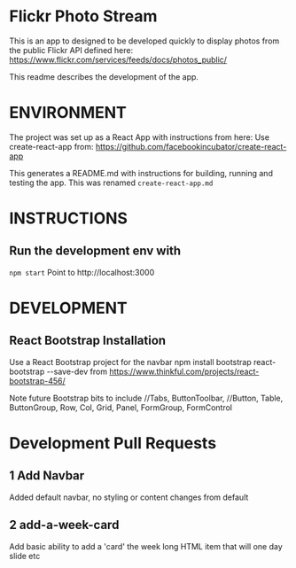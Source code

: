 # Flickr Photo Stream

This is an app to designed to be developed quickly to display photos from the public Flickr API defined here: 
https://www.flickr.com/services/feeds/docs/photos_public/

This readme describes the development of the app.

# ENVIRONMENT

The project was set up as a React App with instructions from here:
Use create-react-app from:
https://github.com/facebookincubator/create-react-app

This generates a README.md with instructions for building, running and testing the app. This 
was renamed `create-react-app.md`

# INSTRUCTIONS

## Run the development env with
`npm start`
Point to http://localhost:3000

# DEVELOPMENT

## React Bootstrap Installation 
Use a React Bootstrap project for the navbar
npm install bootstrap react-bootstrap --save-dev
from
https://www.thinkful.com/projects/react-bootstrap-456/

Note future Bootstrap bits to include
//Tabs, ButtonToolbar, 
//Button, Table, ButtonGroup, Row, Col, Grid, Panel, FormGroup, FormControl

# Development Pull Requests

## 1 Add Navbar
Added default navbar, no styling or content changes from default

## 2 add-a-week-card
Add basic ability to add a 'card' the week long HTML item that will one day slide etc



